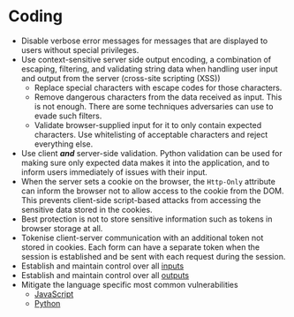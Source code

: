 # Coding

* Disable verbose error messages for messages that are displayed to users without special privileges.
* Use context-sensitive server side output encoding, a combination of escaping, filtering, and validating string data when handling user input and output from the server (cross-site scripting (XSS))
  * Replace special characters with escape codes for those characters. 
  * Remove dangerous characters from the data received as input. This is not enough. There are some techniques adversaries can use to evade such filters.
  * Validate browser-supplied input for it to only contain expected characters. Use whitelisting of acceptable characters and reject everything else.
* Use client ***and*** server-side validation. Python validation can be used for making sure only expected data makes it into the application, and to inform users immediately of issues with their input. 
* When the server sets a cookie on the browser, the `Http-Only` attribute can inform the browser not to allow access to the cookie from the DOM. This prevents client-side script-based attacks from accessing the sensitive data stored in the cookies.
* Best protection is not to store sensitive information such as tokens in browser storage at all.
* Tokenise client-server communication with an additional token not stored in cookies. Each form can have a separate token when the session is established and be sent with each request during the session. 
* Establish and maintain control over all [inputs](Input.md)
* Establish and maintain control over all [outputs](Output.md)
* Mitigate the language specific most common vulnerabilities
  * [JavaScript](Javascript.md)
  * [Python](Python.md)